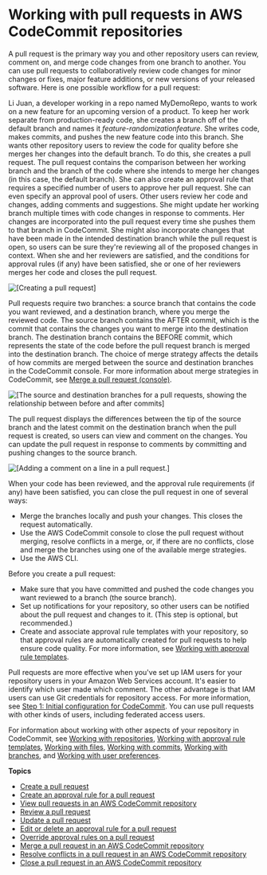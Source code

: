 # Working with pull requests in AWS CodeCommit repositories<a name="pull-requests"></a>

A pull request is the primary way you and other repository users can review, comment on, and merge code changes from one branch to another\. You can use pull requests to collaboratively review code changes for minor changes or fixes, major feature additions, or new versions of your released software\. Here is one possible workflow for a pull request:

Li Juan, a developer working in a repo named MyDemoRepo, wants to work on a new feature for an upcoming version of a product\. To keep her work separate from production\-ready code, she creates a branch off of the default branch and names it *feature\-randomizationfeature*\. She writes code, makes commits, and pushes the new feature code into this branch\. She wants other repository users to review the code for quality before she merges her changes into the default branch\. To do this, she creates a pull request\. The pull request contains the comparison between her working branch and the branch of the code where she intends to merge her changes \(in this case, the default branch\)\. She can also create an approval rule that requires a specified number of users to approve her pull request\. She can even specify an approval pool of users\. Other users review her code and changes, adding comments and suggestions\. She might update her working branch multiple times with code changes in response to comments\. Her changes are incorporated into the pull request every time she pushes them to that branch in CodeCommit\. She might also incorporate changes that have been made in the intended destination branch while the pull request is open, so users can be sure they're reviewing all of the proposed changes in context\. When she and her reviewers are satisfied, and the conditions for approval rules \(if any\) have been satisfied, she or one of her reviewers merges her code and closes the pull request\. 

![\[Creating a pull request\]](http://docs.aws.amazon.com/codecommit/latest/userguide/images/codecommit-pull-request-create.png)

Pull requests require two branches: a source branch that contains the code you want reviewed, and a destination branch, where you merge the reviewed code\. The source branch contains the AFTER commit, which is the commit that contains the changes you want to merge into the destination branch\. The destination branch contains the BEFORE commit, which represents the state of the code before the pull request branch is merged into the destination branch\. The choice of merge strategy affects the details of how commits are merged between the source and destination branches in the CodeCommit console\. For more information about merge strategies in CodeCommit, see [Merge a pull request \(console\)](how-to-merge-pull-request.md#how-to-merge-pull-request-console)\.

![\[The source and destination branches for a pull requests, showing the relationship between before and after commits\]](http://docs.aws.amazon.com/codecommit/latest/userguide/images/codecommit-pull-request-concepts.png)

The pull request displays the differences between the tip of the source branch and the latest commit on the destination branch when the pull request is created, so users can view and comment on the changes\. You can update the pull request in response to comments by committing and pushing changes to the source branch\. 

![\[Adding a comment on a line in a pull request.\]](http://docs.aws.amazon.com/codecommit/latest/userguide/images/codecommit-pull-request-comment.png)

When your code has been reviewed, and the approval rule requirements \(if any\) have been satisfied, you can close the pull request in one of several ways: 
+ Merge the branches locally and push your changes\. This closes the request automatically\.
+ Use the AWS CodeCommit console to close the pull request without merging, resolve conflicts in a merge, or, if there are no conflicts, close and merge the branches using one of the available merge strategies\.
+ Use the AWS CLI\.

Before you create a pull request:
+ Make sure that you have committed and pushed the code changes you want reviewed to a branch \(the source branch\)\.
+ Set up notifications for your repository, so other users can be notified about the pull request and changes to it\. \(This step is optional, but recommended\.\)
+ Create and associate approval rule templates with your repository, so that approval rules are automatically created for pull requests to help ensure code quality\. For more information, see [Working with approval rule templates](approval-rule-templates.md)\.

Pull requests are more effective when you've set up IAM users for your repository users in your Amazon Web Services account\. It's easier to identify which user made which comment\. The other advantage is that IAM users can use Git credentials for repository access\. For more information, see [Step 1: Initial configuration for CodeCommit](setting-up-gc.md#setting-up-gc-account)\. You can use pull requests with other kinds of users, including federated access users\.

For information about working with other aspects of your repository in CodeCommit, see [Working with repositories](repositories.md), [Working with approval rule templates](approval-rule-templates.md), [Working with files](files.md), [Working with commits](commits.md), [Working with branches](branches.md), and [Working with user preferences](user-preferences.md)\. 

**Topics**
+ [Create a pull request](how-to-create-pull-request.md)
+ [Create an approval rule for a pull request](how-to-create-pull-request-approval-rule.md)
+ [View pull requests in an AWS CodeCommit repository](how-to-view-pull-request.md)
+ [Review a pull request](how-to-review-pull-request.md)
+ [Update a pull request](how-to-update-pull-request.md)
+ [Edit or delete an approval rule for a pull request](how-to-edit-delete-pull-request-approval-rule.md)
+ [Override approval rules on a pull request](how-to-override-approval-rules.md)
+ [Merge a pull request in an AWS CodeCommit repository](how-to-merge-pull-request.md)
+ [Resolve conflicts in a pull request in an AWS CodeCommit repository](how-to-resolve-conflict-pull-request.md)
+ [Close a pull request in an AWS CodeCommit repository](how-to-close-pull-request.md)